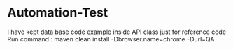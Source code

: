 # Automation-Test
I have kept data base code example inside API class just for reference code
Run command : maven clean install -Dbrowser.name=chrome -Durl=QA
